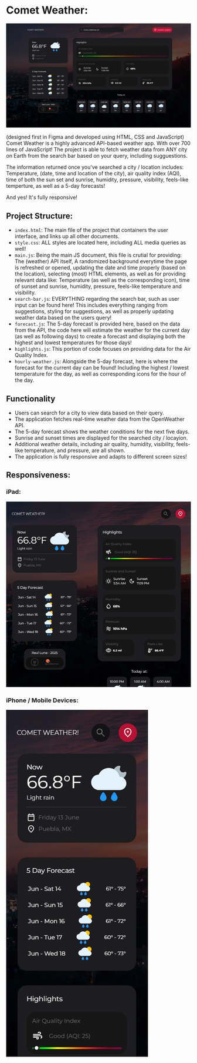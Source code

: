 # Comet Weather:
![1917x1080](./images/cometWeatherDesktop.png)

(designed first in Figma and developed using HTML, CSS and JavaScript) Comet Weather is a highly advanced API-based weather app. With over 700 lines of JavaScript! The project is able to fetch weather data from ANY city on Earth from the search bar based on your query, including sugguestions.

The information returned once you've searched a city / location includes: Temperature, (date, time and location of the city), air quality index (AQI), time of both the sun set and sunrise, humidity, pressure, visibility, feels-like temperture, as well as a 5-day forecasts! 

And yes! It's fully responsive!

## Project Structure:

- `index.html`: The main file of the project that containers the user interface, and links up all other documents.
- `style.css`: ALL styles are located here, including ALL media queries as well!
- `main.js`: Being the main JS document, this file is crutial for providing: The (weather) API itself, A randomized background everytime the page is refreshed or opened, updating the date and time properly (based on the location), selecting (most) HTML elements, as well as for providing relevant data like: Temperature (as well as the corresponding icon), time of sunset and sunrise, humidity, pressure, feels-like temperature and visibility.
- `search-bar.js`: EVERYTHING regarding the search bar, such as user input can be found here! This includes everything ranging from suggestions, styling for suggestions, as well as properly updating weather data based on the users query!
- `forecast.js`: The 5-day forecast is provided here, based on the data from the API, the code here will estimate the weather for the current day (as well as following days) to create a forecast and displaying both the highest and lowest temperatures for those days! 
- `highlights.js`: This portion of code focuses on providing data for the Air Quality Index.
- `hourly-weather.js`: Alongside the 5-day forecast, here is where the forecast for the current day can be found! Including the highest / lowest temperature for the day, as well as corresponding icons for the hour of the day.

## Functionality

- Users can search for a city to view data based on their query.
- The application fetches real-time weather data from the OpenWeather API.
- The 5-day forecast shows the weather conditions for the next five days.
- Sunrise and sunset times are displayed for the searched city / locayion.
- Additional weather details, including air quality, humidity, visibility, feels-like temperature, and pressure, are all shown.
- The application is fully responsive and adapts to different screen sizes!

## Responsiveness: 

### iPad:
![943x943](./images/cometWeatherTablet.png)

### iPhone / Mobile Devices:
![387x943](./images/cometWeatherMobile.png)
